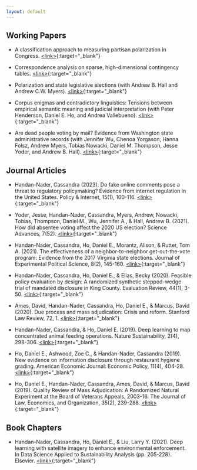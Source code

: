 ```yaml
---
layout: default
---
```

## Working Papers

- A classification approach to measuring partisan polarization in Congress. [\<link\>](https://www.dropbox.com/scl/fi/eacl9omu18924cgadg5q8/Classification_Approach_Polarization.pdf?rlkey=hqdyhpxuuh6nz6o5qcnhddhjz&dl=0){:target="_blank"}

- Correspondence analysis on sparse, high-dimensional contingency
tables. [\<link\>](https://www.dropbox.com/scl/fi/7rc8jg5g6lwd1u9q2z71b/CA_Algorithms_Paper.pdf?rlkey=mg5jw71q17861nbbocahafn2g&dl=0){:target="_blank"}

- Polarization and state legislative elections (with Andrew B. Hall and Andrew C.W. Myers). [\<link\>](https://www.dropbox.com/scl/fi/k9k25rdc97fq3rk82cdvj/HandanNader_Myers_HallFeb24.pdf?rlkey=2yi1yrug40z87532p1lw4y6md&dl=0){:target="_blank"}

- Corpus enigmas and contradictory linguistics: Tensions between empirical semantic meaning and judicial interpretation (with Peter Henderson, Daniel E. Ho, and Andrea Vallebueno). [\<link\>](https://papers.ssrn.com/sol3/papers.cfm?abstract_id=4788885){:target="_blank"}

- Are dead people voting by mail? Evidence from Washington state administrative records (with Jennifer Wu,
Chenoa Yorgason, Hanna Folsz, Andrew Myers, Tobias Nowacki, Daniel M. Thompson, Jesse Yoder, and Andrew B. Hall). [\<link\>](https://stanforddpl.org/papers/wu_et_al_2020_dead_voting/wu_et_al_2020_dead_voting.pdf){:target="_blank"}

## Journal Articles

- Handan-Nader, Cassandra (2023). Do fake online comments pose a threat to regulatory policymaking? Evidence from internet regulation in the United States. Policy & Internet, 15(1), 100-116.
[\<link\>](https://doi.org/10.1002/poi3.327){:target="_blank"}

- Yoder, Jesse, Handan-Nader, Cassandra, Myers, Andrew, Nowacki, Tobias, Thompson, Daniel M., Wu, Jennifer A., & Hall, Andrew B.
(2021). How did absentee voting affect the 2020 US election? Science Advances, 7(52).
[\<link\>]( https://doi.org/10.1126/sciadv.abk1755){:target="_blank"}

- Handan-Nader, Cassandra, Ho, Daniel E., Morantz, Alison, & Rutter, Tom A. (2021). The effectiveness of a neighbor-to-neighbor get-out-the-vote program: Evidence from the 2017 Virginia state elections. Journal of Experimental Political Science, 8(2), 145-160. [\<link\>](https://doi.org/10.1017/XPS.2020.11){:target="_blank"}

- Handan-Nader, Cassandra, Ho, Daniel E., & Elias, Becky (2020). Feasible policy evaluation by design: A randomized synthetic stepped-wedge trial of mandated disclosure in King County. Evaluation Review, 44(1), 3-50.
[\<link\>](https://doi.org/10.1177/0193841X20930852){:target="_blank"}

- Ames, David, Handan-Nader, Cassandra, Ho, Daniel E., & Marcus, David (2020). Due process and mass adjudication: Crisis and reform. Stanford Law Review, 72, 1. [\<link\>](https://www.stanfordlawreview.org/print/article/due-process-and-mass-adjudication/){:target="_blank"}

- Handan-Nader, Cassandra, & Ho, Daniel E. (2019). Deep learning to map concentrated animal feeding operations. Nature Sustainability, 2(4), 298-306. [\<link\>](https://www.nature.com/articles/s41893-019-0246-x){:target="_blank"}

- Ho, Daniel E., Ashwood, Zoe C., & Handan-Nader, Cassandra (2019). New evidence on information disclosure through restaurant hygiene grading. American Economic Journal: Economic Policy, 11(4), 404-28. [\<link\>](https://doi.org/10.1257/pol.20180230){:target="_blank"}

- Ho, Daniel E., Handan-Nader, Cassandra, Ames, David, & Marcus, David (2019). Quality Review of Mass Adjudication: A Randomized Natural Experiment at the Board of Veterans Appeals, 2003-16. The Journal of Law, Economics, and Organization, 35(2), 239-288. [\<link\>](https://doi.org/10.1093/jleo/ewz001){:target="_blank"}

## Book Chapters

- Handan-Nader, Cassandra, Ho, Daniel E., & Liu, Larry Y. (2021). Deep learning with satellite imagery to enhance environmental enforcement. In Data Science Applied to Sustainability Analysis (pp. 205-228). Elsevier. [\<link\>](https://purl.stanford.edu/bh005pt4088){:target="_blank"}
